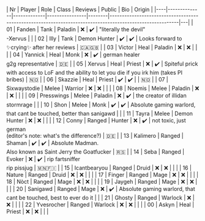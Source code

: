| Nr | Player       | Role        | Class          | Reviews | Public | Bio                                                                                             | Origin |
|----|--------------|-------------|----------------|--------|----------------------------------------------------------------------------------------------------------|---|
| 01 | Fanden       | Tank        | Paladin        | ❌     | ✔️  | "literally the devil"<br/>-Xervus                                                                 | |
| 02 | Illy         | Tank        | Demon Hunter   | ✔️     | ✔️  | Looks forward to ✨crying✨ after her reviews                                                     | 🇨🇦🇬🇧 |
| 03 | Victor       | Heal        | Paladin        | ❌     | ❌  |                                                                                                   | |
| 04 | Yannick      | Heal        | Monk           | ❌     | ✔️  | german healer<br/>g2g representative                                                              | 🇩🇪 |
| 05 | Xervus       | Heal        | Priest         | ❌     | ✔️  | Spiteful prick with access to LoF and the ability to let you die if you irk him (takes PI bribes) | 🇳🇴 |
| 06 | Skazzie      | Heal        | Priest         | ✔️     | ✔️  |                                                                                                   | 🇳🇴 |
| 07 | Sixwaystodie | Melee       | Warrior        | ❌     | ❌  |                                                                                                   | |
| 08 | Noemis       | Melee       | Paladin        | ❌     | ❌  |                                                                                                   | |
| 09 | Presswings   | Melee       | Paladin        | ❌     | ✔️  | the creator of illidan stormrage                                                                  | |
| 10 | Shon         | Melee       | Monk           | ✔️     | ✔️  | Absolute gaming warlord, that cant be touched, better than sanigawd                               | |
| 11 | Tayra        | Melee       | Demon Hunter   | ❌     | ❌  |                                                                                                   | |
| 12 | Conny        | Ranged      | Hunter         | ❌     | ✔️  | not toxic, just german<br/>(editor's note: what's the difference?)                                | 🇩🇪 |
| 13 | Kalimero     | Ranged      | Shaman         | ✔️     | ✔️  | Absolute Madman.<br/>Also known as Saint Jerry the Goatfucker                                     | 🇷🇸 |
| 14 | Seba         | Ranged      | Evoker         | ❌     | ✔️  | rip fartsniffer<br/>rip pissjug                                                                   | 🇲🇳🇫🇮 |
| 15 | Icantbearyou | Ranged      | Druid          | ❌     | ❌  |                                                                                                   | |
| 16 | Nature       | Ranged      | Druid          | ❌     | ❌  |                                                                                                   | |
| 17 | Finger       | Ranged      | Mage           | ❌     | ❌  |                                                                                                   | |
| 18 | Nòct	        | Ranged      | Mage           | ❌     | ❌  |                                                                                                   | |
| 19 | Jaygeh       | Ranged      | Mage           | ❌     | ❌  |                                                                                                   | |
| 20 | Sanigawd     | Ranged      | Mage           | ❌     | ✔️  | Absolute gaming warlord, that cant be touched, best to ever do it                                 | |
| 21 | Ghosty       | Ranged      | Warlock        | ❌     | ❌  |                                                                                                   | |
| 22 | Yvesrocher   | Ranged      | Warlock        | ❌     | ❌  |                                                                                                   | |
| 00 | Askyn        | Heal        | Priest         | ❌     | ❌  |                                                                                                   | |